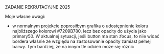 ZADANIE REKRUTACYJNE 2025

Moje własne uwagi:

- w normalnym projekcie poprosiłbym grafika o udostępnienie koloru najbliższego kolorowi #7209B780, lecz bez opacity do użycia jako primary50.
  W aktualnej sytuacji, jeśli button ma stan :focus, to niie widać bordera właśnie ze względu na zastosowanie opacity zamiast pełnej barwy. Tym bardziej, że na innym tle odcień może się różnić

